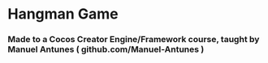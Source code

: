 # Hangman Game
### Made to a Cocos Creator Engine/Framework course, taught by Manuel Antunes ( github.com/Manuel-Antunes )
